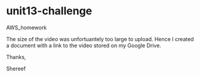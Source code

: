 # unit13-challenge
AWS_homework

The size of the video was unfortuantely too large to upload. Hence I created a document with a link to the video stored on my Google Drive.

Thanks,

Shereef
